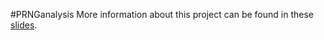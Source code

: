 #PRNGanalysis
More information about this project can be found in these [slides](https://docs.google.com/presentation/d/1GQwQiW6GJWUJ7Ym_duMlumifKWaNmTWZ_iGpJ1OVTIo/present#slide=id.p).
